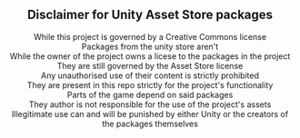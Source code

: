 <div align="center">

<h2>Disclaimer for Unity Asset Store packages</h2>

While this project is governed by a Creative Commons license
<br>Packages from the unity store aren't
<br>While the owner of the project owns a licese to the packages in the project
<br>They are still governed by the Asset Store license
<br>Any unauthorised use of their content is strictly prohibited
<br>They are present in this repo strictly for the project's functionality
<br>Parts of the game depend on said packages
<br>They author is not responsible for the use of the project's assets
<br>Illegitimate use can and will be punished by either Unity or the creators of the packages themselves

</div>
